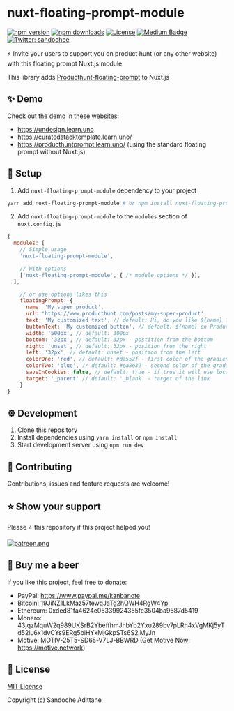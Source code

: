 # nuxt-floating-prompt-module

[![npm version][npm-version-src]][npm-version-href]
[![npm downloads][npm-downloads-src]][npm-downloads-href]
[![License][license-src]][license-href]
[![Medium Badge](https://badgen.net/badge/icon/medium?icon=medium&label)](https://medium.com/@sandoche)
[![Twitter: sandochee](https://img.shields.io/twitter/follow/sandochee.svg?style=social)](https://twitter.com/sandochee)

⚡️ Invite your users to support you on product hunt (or any other website) with this floating prompt Nuxt.js module

This library adds [Producthunt-floating-prompt](https://github.com/sandoche/Producthunt-floating-prompt) to Nuxt.js

## ✨ Demo

Check out the demo in these websites:
- https://undesign.learn.uno
- https://curatedstacktemplate.learn.uno/
- https://producthuntprompt.learn.uno/ (using the standard floating prompt without Nuxt.js)


## 📖 Setup

1. Add `nuxt-floating-prompt-module` dependency to your project

```bash
yarn add nuxt-floating-prompt-module # or npm install nuxt-floating-prompt-module
```

2. Add `nuxt-floating-prompt-module` to the `modules` section of `nuxt.config.js`

```js
{
  modules: [
    // Simple usage
    'nuxt-floating-prompt-module',

    // With options
    ['nuxt-floating-prompt-module', { /* module options */ }],
  ],

    // or use options likes this
    floatingPrompt: {
      name: 'My super product',
      url: 'https://www.producthunt.com/posts/my-super-product',
      text: 'My customized text', // default: Hi, do you like ${name} ? Don't forget to show your love on Product Hunt 🚀
      buttonText: 'My customized button', // default: ${name} on Product Hunt
      width: '500px', // default: 300px
      bottom: '32px', // default: 32px - postition from the bottom
      right: 'unset', // default: 32px - position from the right
      left: '32px', // default: unset - position from the left
      colorOne: 'red', // default: #da552f - first color of the gradient
      colorTwo: 'blue', // default: #ea8e39 - second color of the gradient
      saveInCookies: false, // default: true - if true it will use localStorage to appear only once
      target: '_parent' // default: '_blank' - target of the link
    }
}
```

## ⚙️ Development

1. Clone this repository
2. Install dependencies using `yarn install` or `npm install`
3. Start development server using `npm run dev`

## 🤝 Contributing

Contributions, issues and feature requests are welcome!

## ⭐️ Show your support

Please ⭐️ this repository if this project helped you!

<a href="https://www.patreon.com/sandoche">[![patreon.png](https://c5.patreon.com/external/logo/become_a_patron_button.png)](https://www.patreon.com/sandoche)</a>

## 🍺 Buy me a beer

If you like this project, feel free to donate:

- PayPal: https://www.paypal.me/kanbanote
- Bitcoin: 19JiNZ1LkMaz57tewqJaTg2hQWH4RgW4Yp
- Ethereum: 0xded81fa4624e05339924355fe3504ba9587d5419
- Monero: 43jqzMquW2q989UKSrB2YbeffhmJhbYb2Yxu289bv7pLRh4xVgMKj5yTd52iL6x1dvCYs9ERg5biHYxMjGkpSTs6S2jMyJn
- Motive: MOTIV-25T5-SD65-V7LJ-BBWRD (Get Motive Now: https://motive.network)

## 📄 License

[MIT License](./LICENSE)

Copyright (c) Sandoche Adittane

<!-- Badges -->

[npm-version-src]: https://img.shields.io/npm/v/nuxt-floating-prompt-module/latest.svg
[npm-version-href]: https://npmjs.com/package/nuxt-floating-prompt-module
[npm-downloads-src]: https://img.shields.io/npm/dt/nuxt-floating-prompt-module.svg
[npm-downloads-href]: https://npmjs.com/package/nuxt-floating-prompt-module
[license-src]: https://img.shields.io/npm/l/nuxt-floating-prompt-module.svg
[license-href]: https://npmjs.com/package/nuxt-floating-prompt-module
